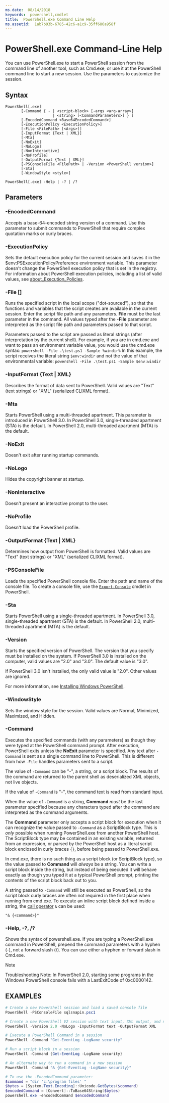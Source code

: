 ```yaml
---
ms.date:  08/14/2018
keywords:  powershell,cmdlet
title:  PowerShell.exe Command Line Help
ms.assetid:  1ab7b93b-6785-42c6-a1c9-35ff686a958f
---
```

# PowerShell.exe Command-Line Help

You can use PowerShell.exe to start a PowerShell session from the command line of another tool, such as Cmd.exe, or use it at the PowerShell command line to start a new session. Use the parameters to customize the session.

## Syntax

```syntax
PowerShell[.exe]
       [-Command { - | <script-block> [-args <arg-array>]
                     | <string> [<CommandParameters>] } ]
       [-EncodedCommand <Base64EncodedCommand>]
       [-ExecutionPolicy <ExecutionPolicy>]
       [-File <FilePath> [<Args>]]
       [-InputFormat {Text | XML}]
       [-Mta]
       [-NoExit]
       [-NoLogo]
       [-NonInteractive]
       [-NoProfile]
       [-OutputFormat {Text | XML}]
       [-PSConsoleFile <FilePath> | -Version <PowerShell version>]
       [-Sta]
       [-WindowStyle <style>]

PowerShell[.exe] -Help | -? | /?
```

## Parameters

### -EncodedCommand <Base64EncodedCommand>

Accepts a base-64-encoded string version of a command. Use this parameter to submit commands to PowerShell that require complex quotation marks or curly braces.

### -ExecutionPolicy <ExecutionPolicy>

Sets the default execution policy for the current session and saves it in the $env:PSExecutionPolicyPreference environment variable. This parameter doesn't change the PowerShell execution policy that is set in the registry. For information about PowerShell execution policies, including a list of valid values, see [about_Execution_Policies](/powershell/module/microsoft.powershell.core/about/about_execution_policies).

### -File <FilePath> \[<Parameters>]

Runs the specified script in the local scope ("dot-sourced"), so that the functions and variables that the script creates are available in the current session. Enter the script file path and any parameters. **File** must be the last parameter in the command. All values typed after the **-File** parameter are interpreted as the script file path and parameters passed to that script.

Parameters passed to the script are passed as literal strings (after interpretation by the current shell). For example, if you are in cmd.exe and want to pass an environment variable value, you would use the cmd.exe syntax: `powershell -File .\test.ps1 -Sample %windir%`
In this example, the script receives the literal string `$env:windir` and not the value of that environmental variable: `powershell -File .\test.ps1 -Sample $env:windir`

### \-InputFormat {Text | XML}

Describes the format of data sent to PowerShell. Valid values are "Text" (text strings) or "XML" (serialized CLIXML format).

### -Mta

Starts PowerShell using a multi-threaded apartment. This parameter is introduced in PowerShell 3.0. In PowerShell 3.0, single-threaded apartment (STA) is the default. In PowerShell 2.0, multi-threaded apartment (MTA) is the default.

### -NoExit

Doesn't exit after running startup commands.

### -NoLogo

Hides the copyright banner at startup.

### -NonInteractive

Doesn't present an interactive prompt to the user.

### -NoProfile

Doesn't load the PowerShell profile.

### -OutputFormat {Text | XML}

Determines how output from PowerShell is formatted. Valid values are "Text" (text strings) or "XML" (serialized CLIXML format).

### -PSConsoleFile <FilePath>

Loads the specified PowerShell console file. Enter the path and name of the console file. To create a console file, use the [`Export-Console`](/powershell/module/Microsoft.PowerShell.Core/Export-Console) cmdlet in PowerShell.

### -Sta

Starts PowerShell using a single-threaded apartment. In PowerShell 3.0, single-threaded apartment (STA) is the default. In PowerShell 2.0, multi-threaded apartment (MTA) is the default.

### -Version <PowerShell Version>

Starts the specified version of PowerShell. The version that you specify must be installed on the system. If PowerShell 3.0 is installed on the computer, valid values are "2.0" and "3.0". The default value is "3.0".

If PowerShell 3.0 isn't installed, the only valid value is "2.0". Other values are ignored.

For more information, see [Installing Windows PowerShell](../../setup/installing-windows-powershell.md).

### -WindowStyle <Window style>

Sets the window style for the session. Valid values are Normal, Minimized, Maximized, and Hidden.

### -Command

Executes the specified commands (with any parameters) as though they were typed at the PowerShell command prompt.
After execution, PowerShell exits unless the **NoExit** parameter is specified.
Any text after `-Command` is sent as a single command line to PowerShell.
This is different from how `-File` handles parameters sent to a script.

The value of `-Command` can be "-", a string, or a script block.
The results of the command are returned to the parent shell as deserialized XML objects, not live objects.

If the value of `-Command` is "-", the command text is read from standard input.

When the value of `-Command` is a string, **Command** _must_ be the last parameter specified
because any characters typed after the command are interpreted as the command arguments.

The **Command** parameter only accepts a script block for execution when it can recognize the value passed to `-Command` as a ScriptBlock type.
This is _only_ possible when running PowerShell.exe from another PowerShell host.
The ScriptBlock type may be contained in an existing variable, returned from an expression,
or parsed by the PowerShell host as a literal script block enclosed in curly braces `{}`,
before being passed to PowerShell.exe.

In cmd.exe, there is no such thing as a script block (or ScriptBlock type),
so the value passed to **Command** will _always_ be a string.
You can write a script block inside the string,
but instead of being executed it will behave exactly as though you typed it at a typical PowerShell prompt,
printing the contents of the script block back out to you.

A string passed to `-Command` will still be executed as PowerShell,
so the script block curly braces are often not required in the first place when running from cmd.exe.
To execute an inline script block defined inside a string, the [call operator](/powershell/module/microsoft.powershell.core/about/about_operators#call-operator-) `&` can be used:

```console
"& {<command>}"
```

### -Help, -?, /?

Shows the syntax of powershell.exe. If you are typing a PowerShell.exe command in PowerShell, prepend the command parameters with a hyphen (-), not a forward slash (/). You can use either a hyphen or forward slash in Cmd.exe.

> [!NOTE]
> Troubleshooting Note: In PowerShell 2.0, starting some programs in the Windows PowerShell console fails with a LastExitCode of 0xc0000142.

## EXAMPLES

```powershell
# Create a new PowerShell session and load a saved console file
PowerShell -PSConsoleFile sqlsnapin.psc1

# Create a new PowerShell V2 session with text input, XML output, and no logo
PowerShell -Version 2.0 -NoLogo -InputFormat text -OutputFormat XML

# Execute a PowerShell Command in a session
PowerShell -Command "Get-EventLog -LogName security"

# Run a script block in a session
PowerShell -Command {Get-EventLog -LogName security}

# An alternate way to run a command in a new session
PowerShell -Command "& {Get-EventLog -LogName security}"

# To use the -EncodedCommand parameter:
$command = "dir 'c:\program files' "
$bytes = [System.Text.Encoding]::Unicode.GetBytes($command)
$encodedCommand = [Convert]::ToBase64String($bytes)
powershell.exe -encodedCommand $encodedCommand
```

